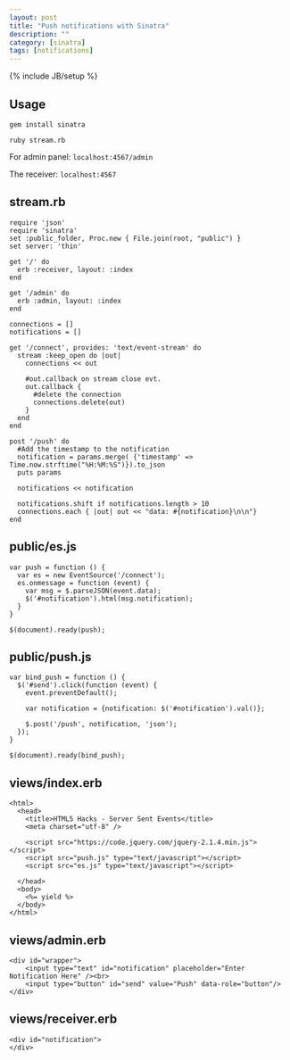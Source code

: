 ```yaml
---
layout: post
title: "Push notifications with Sinatra"
description: ""
category: [sinatra]
tags: [notifications]
---
```

{% include JB/setup %}

## Usage

    gem install sinatra

    ruby stream.rb

For admin panel: ```localhost:4567/admin```

The receiver: ```localhost:4567```


## stream.rb

    require 'json'
    require 'sinatra'
    set :public_folder, Proc.new { File.join(root, "public") }
    set server: 'thin'

    get '/' do
      erb :receiver, layout: :index
    end

    get '/admin' do
      erb :admin, layout: :index
    end

    connections = []
    notifications = []

    get '/connect', provides: 'text/event-stream' do
      stream :keep_open do |out|
        connections << out

        #out.callback on stream close evt. 
        out.callback {
          #delete the connection 
          connections.delete(out)
        }
      end
    end

    post '/push' do
      #Add the timestamp to the notification
      notification = params.merge( {'timestamp' => Time.now.strftime("%H:%M:%S")}).to_json
      puts params

      notifications << notification

      notifications.shift if notifications.length > 10
      connections.each { |out| out << "data: #{notification}\n\n"}
    end

## public/es.js

    var push = function () {
      var es = new EventSource('/connect');
      es.onmessage = function (event) {
        var msg = $.parseJSON(event.data);
        $('#notification').html(msg.notification);
      } 
    }

    $(document).ready(push);

## public/push.js

    var bind_push = function () {
      $('#send').click(function (event) {
        event.preventDefault();

        var notification = {notification: $('#notification').val()};

        $.post('/push', notification, 'json');
      });
    }

    $(document).ready(bind_push);

## views/index.erb

    <html>
      <head>
        <title>HTML5 Hacks - Server Sent Events</title>
        <meta charset="utf-8" />

        <script src="https://code.jquery.com/jquery-2.1.4.min.js"></script>
        <script src="push.js" type="text/javascript"></script>
        <script src="es.js" type="text/javascript"></script>

      </head>
      <body>
        <%= yield %>
      </body>
    </html>

## views/admin.erb

    <div id="wrapper">
        <input type="text" id="notification" placeholder="Enter Notification Here" /><br>
        <input type="button" id="send" value="Push" data-role="button"/>
    </div>

## views/receiver.erb

    <div id="notification">
    </div>


